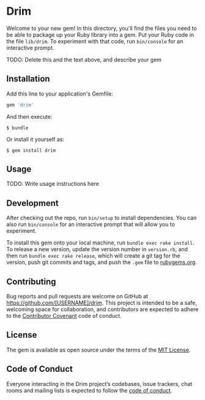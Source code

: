 # Drim

Welcome to your new gem! In this directory, you'll find the files you need to be able to package up your Ruby library into a gem. Put your Ruby code in the file `lib/drim`. To experiment with that code, run `bin/console` for an interactive prompt.

TODO: Delete this and the text above, and describe your gem

## Installation

Add this line to your application's Gemfile:

```ruby
gem 'drim'
```

And then execute:

    $ bundle

Or install it yourself as:

    $ gem install drim

## Usage

TODO: Write usage instructions here

## Development

After checking out the repo, run `bin/setup` to install dependencies. You can also run `bin/console` for an interactive prompt that will allow you to experiment.

To install this gem onto your local machine, run `bundle exec rake install`. To release a new version, update the version number in `version.rb`, and then run `bundle exec rake release`, which will create a git tag for the version, push git commits and tags, and push the `.gem` file to [rubygems.org](https://rubygems.org).

## Contributing

Bug reports and pull requests are welcome on GitHub at https://github.com/[USERNAME]/drim. This project is intended to be a safe, welcoming space for collaboration, and contributors are expected to adhere to the [Contributor Covenant](http://contributor-covenant.org) code of conduct.

## License

The gem is available as open source under the terms of the [MIT License](https://opensource.org/licenses/MIT).

## Code of Conduct

Everyone interacting in the Drim project’s codebases, issue trackers, chat rooms and mailing lists is expected to follow the [code of conduct](https://github.com/[USERNAME]/drim/blob/master/CODE_OF_CONDUCT.md).
